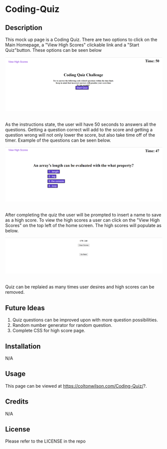 # Coding-Quiz

## Description

This mock up page is a Coding Quiz. There are two options to click on the Main Homepage, a "View High Scores" clickable link and a "Start Quiz"button.
These options can be seen below


![alt text](https://github.com/ColtonWilson/Coding-Quiz/blob/main/assets/front%20page.png?raw=true)

<br>
As the instructions state, the user will have 50 seconds to answers all the questions. Getting a question correct will add to the score and getting a question wrong will not only lower the score, but also take time off of the timer. Example of the questions can be seen below. 

![alt text](https://github.com/ColtonWilson/Coding-Quiz/blob/main/assets/first%20question.png?raw=true)

<br>
After completing the quiz the user will be prompted to insert a name to save as a high score. To view the high scores a user can click on the "View High Scores" on the top left of the home screen. The high scores will populate as below. 

![alt text](https://github.com/ColtonWilson/Coding-Quiz/blob/main/assets/high%20score.png?raw=true)

<br>
Quiz can be replaied as many times user desires and high scores can be removed. 
<br>

## Future Ideas
1. Quiz questions can be improved upon with more question possibilities. 
2. Random number generator for random question.
3. Complete CSS for high score page.

## Installation

N/A

## Usage

This page can be viewed at https://coltonwilson.com/Coding-Quiz/?. 

## Credits

N/A

## License

Please refer to the LICENSE in the repo
